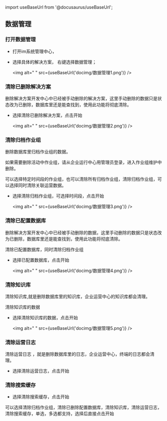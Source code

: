 
import useBaseUrl from '@docusaurus/useBaseUrl';

## 数据管理

### 打开数据管理

* 打开im系统管理中心，
* 选择具体的解决方案， 右键选择数据管理；

  <img alt=" " src={useBaseUrl('docimg/数据管理1.png')} />

### 清除已删除解决方案
删除解决方案开发中心中已经被手动删除的解决方案，这里手动删除的数据只是状态改为已删除，数据库里还是能查找到，使用此功能将彻底清除。

* 选择清除已删除解决方案，点击开始

  <img alt=" " src={useBaseUrl('docimg/数据管理2.png')} />

### 清除归档作业组

删除数据库里归档作业组的数据。

如果需要删除活动中作业组，请从企业运行中心用管理员登录，进入作业组维护中删除。

可以选择特定时间段的作业组，也可以清除所有归档作业组，清除归档作业组，可以选择同时清除关联运营数据。

* 选择清除归档作业组，可选择时间段，点击开始

  <img alt=" " src={useBaseUrl('docimg/数据管理3.png')} />

### 清除已配置数据库

删除解决方案开发中心中已经被手动删除的数据，这里手动删除的数据只是状态改为已删除，数据库里还是能查找到，使用此功能将彻底清除。

清除已配置数据库，同时清除归档作业组

* 选择已配置数据库，点击开始

  <img alt=" " src={useBaseUrl('docimg/数据管理4.png')} />

### 清除知识库

清除知识库,就是删除数据库里的知识库，企业运营中心的知识库都会清理。

清除知识库的数据

* 选择清除知识库的数据，点击开始

  <img alt=" " src={useBaseUrl('docimg/数据管理5.png')} />

### 清除运营日志

清除运营日志 ，就是删除数据库里的日志，企业运营中心，终端的日志都会清理。

* 选择清除运营日志，点击开始

### 清除搜索缓存

* 选择清除搜索缓存，点击开始

可以选择清除归档作业组，清除已删除配置数据库，清除知识库，清除运营日志，清除搜索缓存，单选，多选都支持，选择后直接点击开始

